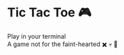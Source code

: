 # Tic Tac Toe :video_game:

Play in your terminal <br>
A game not for the faint-hearted :heavy_multiplication_x: :skull: :large_blue_circle:
